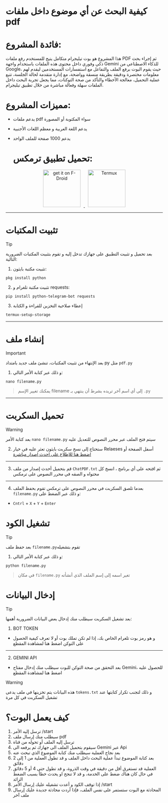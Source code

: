 # كيفية البحث عن أي موضوع داخل ملفات pdf 


 
# فائدة المشروع:
هذا المشروع هو بوت تيليجرام متكامل يتيح للمستخدم رفع ملفات PDF ثم إجراء بحث ذكي وفوري داخل محتوى هذه الملفات باستخدام واجهة Gemini للذكاء الاصطناعي من Google، حيث يقوم البوت برفع الملف والتفاعل مع استفسارات المستخدمين ليقدم لهم معلومات مختصرة ودقيقة بطريقة منسقة وواضحة، مع إدارة متقدمة لحالة الجلسة، تتبع عملية التحميل، معالجة الأخطاء والتأكد من صحة التوكنات، مما يجعل تجربة البحث داخل الملفات سهلة وفعالة مباشرة من خلال تطبيق تيليجرام.

# مميزات المشروع:
- يدعم ملفات pdf سواء المكتوبة أو المصورة
- يدعم اللغة العربية و معظم اللغات الأجنبية
- يدعم 1000 صفحة للملف الواحد


   # تحميل تطبيق ترمكس:

<p align="center">
  <a href="https://f-droid.org/ar/packages/com.termux/">
    <img src="https://i.imgur.com/V2Xif6J.png" alt="get it on F-Droid" width="120" style="display: inline-block; margin-right: 10px;">
  </a>
  <a href="https://play.google.com/store/apps/details?id=com.termux">
    <img src="https://i.imgur.com/nd0fboR.png" alt="Termux" width="120" style="display: inline-block; margin-left: 10px;">
  </a>
</p>



----

# تثبيت المكتبات
> [!Tip]
بعد تحميل و تثبيت التطبيق على جهازك تدخل إليه و تقوم بتثبيت المكتبات الضرورية التالية:

1. تثبيت مكتبة بايثون:
```shell
pkg install python
```


2. تثبيت مكتبة تلغرام و requests: 
```shell
pip install python-telegram-bot requests
```

3. إعطاء صلاحية التخزين للقراءة و الكتابة
```shell
termux-setup-storage
```
---

# إنشاء ملف
> [!Important]
بعد الإنتهاء من تثبيت المكتبات، تنشئ ملف جديد بامتداد py مثل `pdf.py`

1. و ذلك عبر كتابة الأمر التالي:
```shell
nano filename.py
```
> يمكنك تغيير الإسم filename إلى أي اسم آخر تريده بشرط أن ينتهي بـ `.py`
---
# تحميل السكربت
> [!Warning]
بعد كتابة الأمر `nano filename.py` سيتم فتح الملف عبر محرر النصوص للتعديل عليه


2. ستحتاج إلى نسخ سكربت بايثون تعثر عليه في خيار Relaeses أسفل الصفحة أو
[ اضغط هنا للإطلاع على احدث إصدار مباشرة](https://github.com/bidjadraft/ChatPDF/releases/tag/chatpdf)
---
3. قم بتحميل أحدث إصدار من ملف `ChatPDF.txt` ثم افتحه على أي برنامج ، انسخ كل محتواه و الصقه في محرر النصوص على ترمكس
---
4. بعدما تلصق السكربت في محرر النصوص على ترمكس تقوم بحفظ الملف `filename.py` و ذلك عبر الضغط على:
- `Cntrl` + `X` + `Y` + `Enter`

# تشغيل الكود

> [!Tip]
بعد حفظ ملف `filename.py`تقوم بتشغيله

1. و ذلك عبر كتابة الأمر التالي:
```shell
python filename.py
```
> في مكان `filename.py` تغير اسمه إلى إسم الملف الذي أنشأته

# إدخال البيانات

> [!Tip]
بعد تشغيل السكربت سيطلب منك إدخال بعض البيانات الضرورية أهمها:

1. BOT TOKEN
- و هو رمز بوت تلغرام الخاص بك، إذا لم تكن تملك بوت أو لا تعرف كيفية الحصول على التوكن اضغط هنا لمشاهدة المقطع
---
2. GEMINI API
- بعد التحقق من صحة التوكن للبوت سيطلب منك إدخال مفتاح Gemini، للحصول عليه اضغط هنا لمشاهدة المقطع

> [!Warning]
هذه البيانات يتم تخزينها في ملف يدعى `tokens.txt` و ذلك لتجنب تكرار كتابتها عند تشغيل السكربت في كل مرة

# كيف يعمل البوت؟
1. ترسل إليه الأمر /start
2. سيطلب منك إرسال ملف pdf
3. ترسل إليه الملف أو تحوله من قناة
4. سيقوم بتحميل الملف الى جهازك ثم يرفعه الى Gemini عبر Api
5. بعد نجاح العملية سيطلب منك كتابة الموضوع الذي تبحث عنه
6. بعد كتابة الموضوع تبدأ عملية البحث داخل الملف و قد تطول العملية من 1 إلى 2 دقائق
7. العملية قد تستغرق أقل من دقيقة في وقت الذروة، و قد تطول حتى 4 أو 5 دقائق في حال كان هناك ضغط على الخدمة، و قد لا تنجح او يحدث خطأ بسبب الضغط الزائد
8. إذا توقف الكود و أعدت تشغيله عليك إرسال الأمر /start
9. المحادثة مع البوت ستستمر على نفس الملف، فإذا أردت محادثة جديدة عليك إرسال ملف آخر